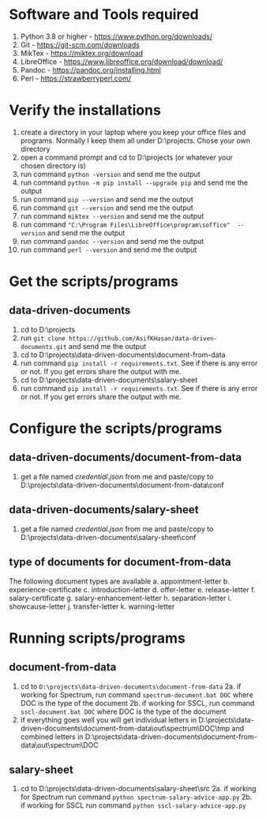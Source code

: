 # Software and Tools required
1. Python 3.8 or higher - https://www.python.org/downloads/
2. Git -  https://git-scm.com/downloads
3. MikTex - https://miktex.org/download
4. LibreOffice - https://www.libreoffice.org/download/download/
5. Pandoc - https://pandoc.org/installing.html
6. Perl - https://strawberryperl.com/


# Verify the installations
1. create a directory in your laptop where you keep your office files and programs. Normally I keep them all under D:\projects. Chose your own directory
2. open a command prompt and cd to D:\projects (or whatever your chosen directory is)
3. run command ```python -version``` and send me the output
4. run command ```python -m pip install --upgrade pip``` and send me the output
5. run command ```pip --version``` and send me the output
6. run command ```git --version``` and send me the output
7. run command ```miktex --version``` and send me the output
8. run command ```"C:\Program Files\LibreOffice\program\soffice"  --version``` and send me the output
9. run command ```pandoc --version``` and send me the output
10. run command ```perl --version``` and send me the output

# Get the scripts/programs
## data-driven-documents
1. cd to D:\projects
2. run ```git clone https://github.com/AsifKHasan/data-driven-documents.git``` and send me the output
3. cd to D:\projects\data-driven-documents\document-from-data
4. run command ```pip install -r requirements.txt```. See if there is any error or not. If you get errors share the output with me.
5. cd to D:\projects\data-driven-documents\salary-sheet
6. run command ```pip install -r requirements.txt```. See if there is any error or not. If you get errors share the output with me.


# Configure the scripts/programs
## data-driven-documents/document-from-data
1. get a file named *credential.json* from me and paste/copy to D:\projects\data-driven-documents\document-from-data\conf

## data-driven-documents/salary-sheet
1. get a file named *credential.json* from me and paste/copy to D:\projects\data-driven-documents\salary-sheet\conf

## type of documents for document-from-data
The following document types are available
a. appointment-letter
b. experience-certificate
c. introduction-letter
d. offer-letter
e. release-letter
f. salary-certificate
g. salary-enhancement-letter
h. separation-letter
i. showcause-letter
j. transfer-letter
k. warning-letter


# Running scripts/programs
## document-from-data
1. cd to ```D:\projects\data-driven-documents\document-from-data```
2a. if working for Spectrum, run command ```spectrum-document.bat DOC``` where DOC is the type of the document
2b. if working for SSCL, run command ```sscl-document.bat DOC``` where DOC is the type of the document
3. if everything goes well you will get individual letters in D:\projects\data-driven-documents\document-from-data\out\spectrum\DOC\tmp and combined letters in D:\projects\data-driven-documents\document-from-data\out\spectrum\DOC

## salary-sheet
1. cd to D:\projects\data-driven-documents\salary-sheet\src
2a. if working for Spectrum run command ```python spectrum-salary-advice-app.py```
2b. if working for SSCL run command ```python sscl-salary-advice-app.py```
